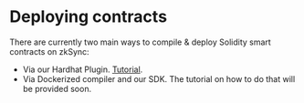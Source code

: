 # Deploying contracts

There are currently two main ways to compile & deploy Solidity smart contracts on zkSync:

- Via our Hardhat Plugin. [Tutorial](../../api/hardhat/getting-started.md).
- Via Dockerized compiler and our SDK. The tutorial on how to do that will be provided soon. 
